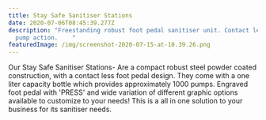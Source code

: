 ```yaml
---
title: Stay Safe Sanitiser Stations
date: 2020-07-06T08:45:39.277Z
description: "Freestanding robust foot pedal sanitiser unit. Contact less foot
  pump action.    "
featuredImage: /img/screenshot-2020-07-15-at-10.39.26.png
---
```

Our Stay Safe Sanitiser Stations- Are a compact robust steel powder coated construction, with a contact less foot pedal design. They come with a one liter capacity bottle which provides approximately 1000 pumps. Engraved foot pedal with 'PRESS' and wide variation of different graphic options available to customize to your needs! This is a all in one solution to your business for its sanitiser needs.